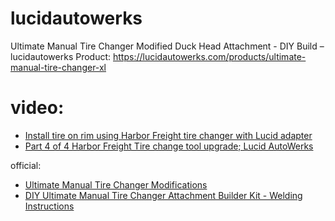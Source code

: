 # lucidautowerks
Ultimate Manual Tire Changer Modified Duck Head Attachment - DIY Build – lucidautowerks
Product: https://lucidautowerks.com/products/ultimate-manual-tire-changer-xl

# video:
- [Install tire on rim using Harbor Freight tire changer with Lucid adapter](https://youtu.be/XktXTZj6bWY)
- [Part 4 of 4 Harbor Freight Tire change tool upgrade; Lucid AutoWerks](https://youtu.be/xA4bHJxRnok)

official:
- [Ultimate Manual Tire Changer Modifications](https://youtu.be/lvKGkh9U1Yo)
- [DIY Ultimate Manual Tire Changer Attachment Builder Kit - Welding Instructions](https://youtu.be/R9UcgT1uPcM)
